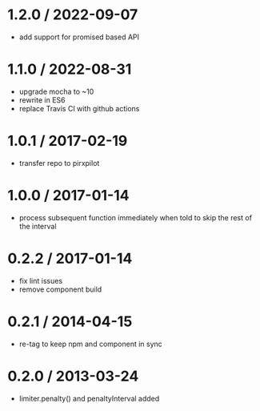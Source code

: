 
1.2.0 / 2022-09-07
==================

 * add support for promised based API

1.1.0 / 2022-08-31
==================

 * upgrade mocha to ~10
 * rewrite in ES6
 * replace Travis CI with github actions

1.0.1 / 2017-02-19
==================

 * transfer repo to pirxpilot

1.0.0 / 2017-01-14
==================

 * process subsequent function immediately when told to skip the rest of the interval

0.2.2 / 2017-01-14
==================

 * fix lint issues
 * remove component build

0.2.1 / 2014-04-15
==================

 * re-tag to keep npm and component in sync

0.2.0 / 2013-03-24 
==================

 * limiter.penalty() and penaltyInterval added
